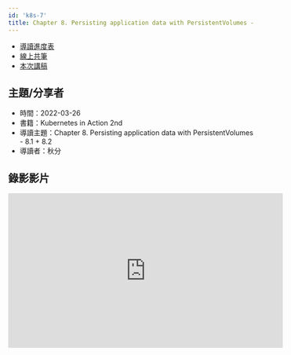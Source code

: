 ```yaml
---
id: 'k8s-7'
title: Chapter 8. Persisting application data with PersistentVolumes - 8.1 + 8.2
---
```


- [導讀進度表](https://docs.google.com/spreadsheets/d/1xjz22UDz_vKW92dJpnGysNCtFiSCYz_wbkHD4B1EQ-0/edit#gid=420678473)
- [線上共筆](https://hackmd.io/@ncnu-opensource/linux-study-circle/)
- [本次講稿](https://hackmd.io/@ncnu-opensource/linux-study-circle/https%3A%2F%2Fhackmd.io%2F0nz-ZNq-QFixN4G-6dqJ2A%3Fview)

## 主題/分享者

- 時間：2022-03-26
- 書籍：Kubernetes in Action 2nd
- 導讀主題：Chapter 8. Persisting application data with PersistentVolumes - 8.1 + 8.2
- 導讀者：秋分

## 錄影影片

<iframe width="560" height="315" src="https://www.youtube.com/embed/mGNMVUFQVGU" title="YouTube video player" frameborder="0" allow="accelerometer; autoplay; clipboard-write; encrypted-media; gyroscope; picture-in-picture" allowfullscreen></iframe>